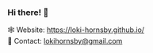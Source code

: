 ### Hi there! 👋

🕸️ Website: https://loki-hornsby.github.io/ <br/>
💬 Contact: lokihornsby@gmail.com       
